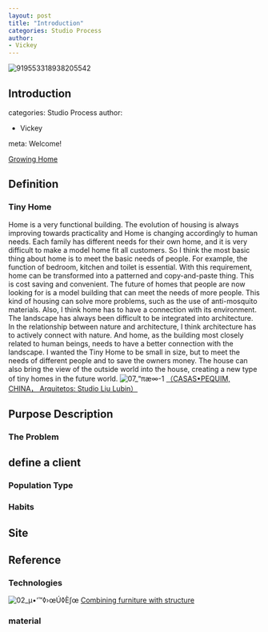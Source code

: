 ```yaml
---
layout: post
title: "Introduction"
categories: Studio Process
author:
- Vickey
---
```

![919553318938205542](https://user-images.githubusercontent.com/90567603/133259652-b195c5a1-3f5e-452e-a16a-009fdd9941a3.jpg)


## Introduction
categories: Studio Process
author:
- Vickey

meta:
Welcome!

[Growing Home](https://vickeyxxxx.github.io/Portfolio/)

## Definition
### Tiny Home
Home is a very functional building. The evolution of housing is always improving towards practicality and Home is changing accordingly to human needs. Each family has different needs for their own home, and it is very difficult to make a model home fit all customers. So I think the most basic thing about home is to meet the basic needs of people. For example, the function of bedroom, kitchen and toilet is essential. With this requirement, home can be transformed into a patterned and copy-and-paste thing. This is cost saving and convenient. The future of homes that people are now looking for is a model building that can meet the needs of more people. This kind of housing can solve more problems, such as the use of anti-mosquito materials.
Also, I think home has to have a connection with its environment. The landscape has always been difficult to be integrated into architecture. In the relationship between nature and architecture, I think architecture has to actively connect with nature. And home, as the building most closely related to human beings, needs to have a better connection with the landscape.
I wanted the Tiny Home to be small in size, but to meet the needs of different people and to save the owners money. The house can also bring the view of the outside world into the house, creating a new type of tiny homes in the future world.
![07_“πæ∞-1](https://user-images.githubusercontent.com/90567603/133110100-f8233400-742f-4cba-b8e5-f9ae454c5794.jpg)
[（CASAS•PEQUIM, CHINA， Arquitetos: Studio Liu Lubin）](https://www.archdaily.com.br/br/01-124339/casa-micro-slash-studio-liu-lubin)

## Purpose Description
### The Problem

## define a client
### Population Type
### Habits

## Site

## Reference
### Technologies
![02_µ•‘™◊›œÚ◊È∫œ](https://user-images.githubusercontent.com/90567603/133110941-858ac20f-2b66-40df-9385-15dcba3aa330.jpg)
[Combining furniture with structure](https://www.archdaily.com.br/br/01-124339/casa-micro-slash-studio-liu-lubin)

###  material
